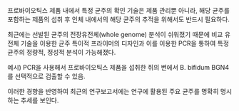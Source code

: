 

프로바이오틱스 제품 내에서 특정 균주의 확인 기술은 제품 관리뿐 아니라, 해당 균주를 포함하는 제품의 섭취 후 인체 내에서의 해당 균주의 추적을 위해서도 반드시 필요하다.

최근에는 선발된 균주의 전장유전체(whole genome) 분석이 쉬워졌기 때문에 
비교 유전체 기술을 이용한 균주 특이적 프라이머의 디자인과 이를 이용한 PCR을 통하여 특정 균주의 정량적, 정성적 분석이 가능해졌다.

예시) PCR을 사용해서 프로바이오틱스 제품을 섭취한 쥐의 변에서 B. bifidum BGN4를 선택적으로 검출할 수 있음.

이러한 경향을 반영하여 최근의 연구보고서에는 연구에 활용된 주요 균주를 명확히 명시하는 추세를 보인다.


